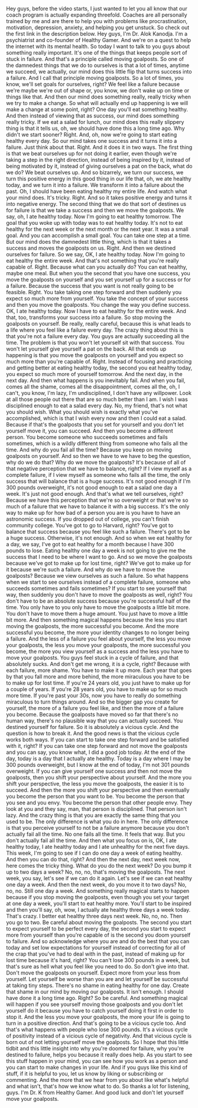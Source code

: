  Hey guys, before the video starts, I just wanted to let you all know that our coach program is actually expanding threefold. Coaches are all personally trained by me and are there to help you with problems like procrastination, motivation, depression, anxiety, and helping you get unstuck. So check out the first link in the description below. Hey guys, I'm Dr. Alok Kanodja. I'm a psychiatrist and co-founder of Healthy Gamer. And we're on a quest to help the internet with its mental health. So today I want to talk to you guys about something really important. It's one of the things that keeps people sort of stuck in failure. And that's a principle called moving goalposts. So one of the damnedest things that we do to ourselves is that a lot of times, anytime we succeed, we actually, our mind does this little flip that turns success into a failure. And I call that principle moving goalposts. So a lot of times, you know, we'll set goals for ourselves, right? We feel like a failure because we're maybe we're out of shape or, you know, we don't wake up on time or things like that. And then our mind does something really, really tricky when we try to make a change. So what will actually end up happening is we will make a change at some point, right? One day you'll eat something healthy. And then instead of viewing that as success, our mind does something really tricky. If we eat a salad for lunch, our mind does this really slippery thing is that it tells us, oh, we should have done this a long time ago. Why didn't we start sooner? Right. And, oh, now we're going to start eating healthy every day. So our mind takes one success and it turns it into a failure. Just think about that. Right. And it does it in two ways. The first thing is that we beat ourselves up for not doing it earlier, even though we're taking a step in the right direction, instead of being inspired by it, instead of being motivated by it, instead of giving ourselves a pat on the back, what do we do? We beat ourselves up. And so bizarrely, we turn our success, we turn this positive energy in this good thing in our life that, oh, we ate healthy today, and we turn it into a failure. We transform it into a failure about the past. Oh, I should have been eating healthy my entire life. And watch what your mind does. It's tricky. Right. And so it takes positive energy and turns it into negative energy. The second thing that we do that sort of destines us for failure is that we take a success and then we move the goalposts. We say, oh, I ate healthy today. Now I'm going to eat healthy tomorrow. The goal that you woke up with today was to eat healthy today. It's not to eat healthy for the next week or the next month or the next year. It was a small goal. And you can accomplish a small goal. You can take one step at a time. But our mind does the damnedest little thing, which is that it takes a success and moves the goalposts on us. Right. And then we destined ourselves for failure. So we say, OK, I ate healthy today. Now I'm going to eat healthy the entire week. And that's not something that you're really capable of. Right. Because what can you actually do? You can eat healthy, maybe one meal. But when you the second that you have one success, you move the goalposts on yourself and you set yourself up for a success or for a failure. Because the success that you want is not really going to be feasible. Right. You take taking one step forward and then suddenly you expect so much more from yourself. You take the concept of your success and then you move the goalposts. You change the way you define success. OK, I ate healthy today. Now I have to eat healthy for the entire week. And that, too, transforms your success into a failure. So stop moving the goalposts on yourself. Be really, really careful, because this is what leads to a life where you feel like a failure every day. The crazy thing about this is that you're not a failure every day. You guys are actually succeeding all the time. The problem is that you won't let yourself sit with that success. You won't let yourself give yourself a pat on the back. All that ends up happening is that you move the goalposts on yourself and you expect so much more than you're capable of. Right. Instead of focusing and practicing and getting better at eating healthy today, the second you eat healthy today, you expect so much more of yourself tomorrow. And the next day, in the next day. And then what happens is you inevitably fail. And when you fail, comes all the shame, comes all the disappointment, comes all the, oh, I can't, you know, I'm lazy, I'm undisciplined, I don't have any willpower. Look at all those people out there that are so much better than I am. I wish I was disciplined enough to eat a salad every day. No, my friend, that's not what you should wish. What you should wish is exactly what you've accomplished, which is that I wish every now and then I could eat a salad. Because if that's the goalposts that you set for yourself and you don't let yourself move it, you can succeed. And then you become a different person. You become someone who succeeds sometimes and fails sometimes, which is a wildly different thing from someone who fails all the time. And why do you fail all the time? Because you keep on moving goalposts on yourself. And so then we have to we have to beg the question, why do we do that? Why do we move the goalposts? It's because of all of that negative perception that we have to balance, right? If I view myself as a complete failure, if I view myself as someone who fails all the time, the only success that will balance that is a huge success. It's not good enough if I'm 300 pounds overweight, it's not good enough to eat a salad one day a week. It's just not good enough. And that's what we tell ourselves, right? Because we have this perception that we're so overweight or that we're so much of a failure that we have to balance it with a big success. It's the only way to make up for how bad of a person you are is you have to have an astronomic success. If you dropped out of college, you can't finish community college. You've got to go to Harvard, right? You've got to balance that success because you feel like such a failure. There's got to be a huge success. Otherwise, it's not enough. And so when we eat healthy for a day, we say, I've got to eat healthy for a month because I have 300 pounds to lose. Eating healthy one day a week is not going to give me the success that I need to be where I want to go. And so we move the goalposts because we've got to make up for lost time, right? We've got to make up for it because we're such a failure. And why do we have to move the goalposts? Because we view ourselves as such a failure. So what happens when we start to see ourselves instead of a complete failure, someone who succeeds sometimes and fails sometimes? If you start to see yourself that way, then suddenly you don't have to move the goalposts as well, right? You don't have to be an absolute success because you're successful half of the time. You only have to you only have to move the goalposts a little bit more. You don't have to move them a huge amount. You just have to move a little bit more. And then something magical happens because the less you start moving the goalposts, the more successful you become. And the more successful you become, the more your identity changes to no longer being a failure. And the less of a failure you feel about yourself, the less you move your goalposts, the less you move your goalposts, the more successful you become, the more you view yourself as a success and the less you have to move your goalposts. You guys feel stuck in a cycle of failure, and that absolutely sucks. And don't get me wrong, it is a cycle, right? Because with each failure, more shame. You have to make it up more. Each year that goes by that you fall more and more behind, the more miraculous you have to be to make up for lost time. If you're 24 years old, you just have to make up for a couple of years. If you're 28 years old, you have to make up for so much more time. If you're past your 30s, now you have to really do something miraculous to turn things around. And so the bigger gap you create for yourself, the more of a failure you feel like, and then the more of a failure you become. Because the goalposts have moved so far that there's no human way, there's no plausible way that you can actually succeed. You destined yourself for failure. So it is absolutely a vicious cycle. And the question is how to break it. And the good news is that the vicious cycle works both ways. If you can start to take one step forward and be satisfied with it, right? If you can take one step forward and not move the goalposts and you can say, you know what, I did a good job today. At the end of the day, today is a day that I actually ate healthy. Today is a day where I may be 300 pounds overweight, but I know at the end of today, I'm not 301 pounds overweight. If you can give yourself one success and then not move the goalposts, then you shift your perspective about yourself. And the more you shift your perspective, the less you move the goalposts, the easier it is to succeed. And then the more you shift your perspective and then eventually you become the person that you want to be. You become the person that you see and you envy. You become the person that other people envy. They look at you and they say, man, that person is disciplined. That person isn't lazy. And the crazy thing is that you are exactly the same thing that you used to be. The only difference is what you do in here. The only difference is that you perceive yourself to not be a failure anymore because you don't actually fail all the time. No one fails all the time. It feels that way. But you don't actually fail all the time. And then what you focus on is, OK, I ate healthy today, I ate healthy today and I ate unhealthy for the next five days. This week, I'm going to see if I can do one day a week of eating healthy. And then you can do that, right? And then the next day, next week now, here comes the tricky thing. What do you do the next week? Do you bump it up to two days a week? No, no, no, that's moving the goalposts. The next week, you say, let's see if we can do it again. Let's see if we can eat healthy one day a week. And then the next week, do you move it to two days? No, no, no. Still one day a week. And something really magical starts to happen because if you stop moving the goalposts, even though you set your target at one day a week, you'll start to eat healthy more. You'll start to be inspired and then you'll say, oh, wow, I actually ate healthy three days a week today. That's crazy. I better eat healthy three days next week. No, no, no. Then you go to two. Be careful about moving the goalposts. The second you start to expect yourself to be perfect every day, the second you start to expect more from yourself than you're capable of is the second you doom yourself to failure. And so acknowledge where you are and do the best that you can today and set low expectations for yourself instead of correcting for all of the crap that you've had to deal with in the past, instead of making up for lost time because it's hard, right? You can't lose 300 pounds in a week, but that's sure as hell what you feel like you need to do. So don't give into that. Don't move the goalposts on yourself. Expect more from your less from yourself. Let yourself be worse than you are and let yourself be successful at taking tiny steps. There's no shame in eating healthy for one day. Create that shame in our mind by moving our goalposts. It isn't enough. I should have done it a long time ago. Right? So be careful. And something magical will happen if you see yourself moving those goalposts and you don't let yourself do it because you have to catch yourself doing it first in order to stop it. And the less you move your goalposts, the more your life is going to turn in a positive direction. And that's going to be a vicious cycle too. And that's what happens with people who lose 300 pounds. It's a vicious cycle of positivity instead of a vicious cycle of negativity. And that vicious cycle is born out of not letting yourself move the goalposts. So I hope that this little tidbit and this little insight into why you're doomed for failure, why you're destined to failure, helps you because it really does help. As you start to see this stuff happen in your mind, you can see how you work as a person and you can start to make changes in your life. And if you guys like this kind of stuff, if it is helpful to you, let us know by liking or subscribing or commenting. And the more that we hear from you about like what's helpful and what isn't, that's how we know what to do. So thanks a lot for listening, guys. I'm Dr. K from Healthy Gamer. And good luck and don't let yourself move your goalposts.